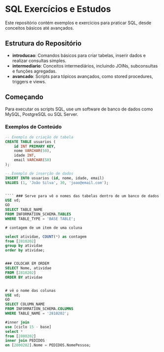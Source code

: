 # SQL Exercícios e Estudos

Este repositório contém exemplos e exercícios para praticar SQL, desde conceitos básicos até avançados.

## Estrutura do Repositório

- **introducao**: Comandos básicos para criar tabelas, inserir dados e realizar consultas simples.
- **intermediario**: Conceitos intermediários, incluindo JOINs, subconsultas e funções agregadas.
- **avancado**: Scripts para tópicos avançados, como stored procedures, triggers e views.

## Começando

Para executar os scripts SQL, use um software de banco de dados como MySQL, PostgreSQL ou SQL Server.

### Exemplos de Conteúdo

```sql
-- Exemplo de criação de tabela
CREATE TABLE usuarios (
    id INT PRIMARY KEY,
    nome VARCHAR(50),
    idade INT,
    email VARCHAR(50)
);

-- Exemplo de inserção de dados
INSERT INTO usuarios (id, nome, idade, email)
VALUES (1, 'João Silva', 30, 'joao@email.com');


```` ### Serve para vê o nomes das tabelas dentro de um banco de dados e esquema
USE vd;
GO
SELECT TABLE_NAME 
FROM INFORMATION_SCHEMA.TABLES 
WHERE TABLE_TYPE = 'BASE TABLE';

# contagem de um item de uma coluna

select atividae, COUNT(*) as contagem
from [2810202]
group by atividae
order by atividae;


### COLOCAR EM ORDEM
SELECT Nome, atividae
FROM [2810202]
ORDER BY atividae


# vê o nome das colunas
USE vd;  
GO
SELECT COLUMN_NAME
FROM INFORMATION_SCHEMA.COLUMNS
WHERE TABLE_NAME = '2810202';

#inner join
use [ciclo 15 - base]
select * 
from [2800202]
inner join PEDIDOS
on [2800202].Nome = PEDIDOS.NomePessoa;
